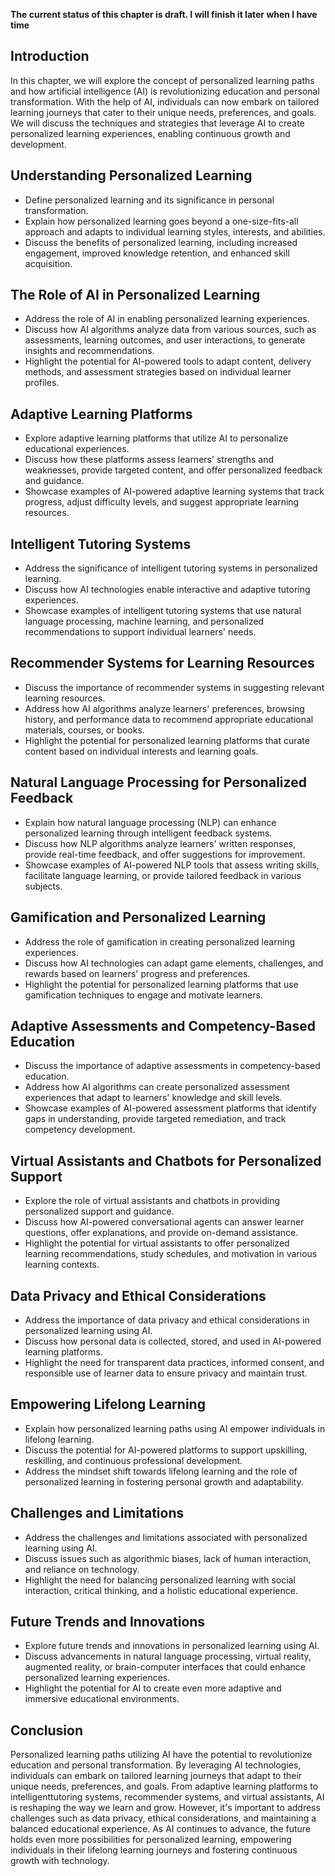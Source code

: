 **The current status of this chapter is draft. I will finish it later when I have time**

Introduction
------------

In this chapter, we will explore the concept of personalized learning paths and how artificial intelligence (AI) is revolutionizing education and personal transformation. With the help of AI, individuals can now embark on tailored learning journeys that cater to their unique needs, preferences, and goals. We will discuss the techniques and strategies that leverage AI to create personalized learning experiences, enabling continuous growth and development.

Understanding Personalized Learning
-----------------------------------

* Define personalized learning and its significance in personal transformation.
* Explain how personalized learning goes beyond a one-size-fits-all approach and adapts to individual learning styles, interests, and abilities.
* Discuss the benefits of personalized learning, including increased engagement, improved knowledge retention, and enhanced skill acquisition.

The Role of AI in Personalized Learning
---------------------------------------

* Address the role of AI in enabling personalized learning experiences.
* Discuss how AI algorithms analyze data from various sources, such as assessments, learning outcomes, and user interactions, to generate insights and recommendations.
* Highlight the potential for AI-powered tools to adapt content, delivery methods, and assessment strategies based on individual learner profiles.

Adaptive Learning Platforms
---------------------------

* Explore adaptive learning platforms that utilize AI to personalize educational experiences.
* Discuss how these platforms assess learners' strengths and weaknesses, provide targeted content, and offer personalized feedback and guidance.
* Showcase examples of AI-powered adaptive learning systems that track progress, adjust difficulty levels, and suggest appropriate learning resources.

Intelligent Tutoring Systems
----------------------------

* Address the significance of intelligent tutoring systems in personalized learning.
* Discuss how AI technologies enable interactive and adaptive tutoring experiences.
* Showcase examples of intelligent tutoring systems that use natural language processing, machine learning, and personalized recommendations to support individual learners' needs.

Recommender Systems for Learning Resources
------------------------------------------

* Discuss the importance of recommender systems in suggesting relevant learning resources.
* Address how AI algorithms analyze learners' preferences, browsing history, and performance data to recommend appropriate educational materials, courses, or books.
* Highlight the potential for personalized learning platforms that curate content based on individual interests and learning goals.

Natural Language Processing for Personalized Feedback
-----------------------------------------------------

* Explain how natural language processing (NLP) can enhance personalized learning through intelligent feedback systems.
* Discuss how NLP algorithms analyze learners' written responses, provide real-time feedback, and offer suggestions for improvement.
* Showcase examples of AI-powered NLP tools that assess writing skills, facilitate language learning, or provide tailored feedback in various subjects.

Gamification and Personalized Learning
--------------------------------------

* Address the role of gamification in creating personalized learning experiences.
* Discuss how AI technologies can adapt game elements, challenges, and rewards based on learners' progress and preferences.
* Highlight the potential for personalized learning platforms that use gamification techniques to engage and motivate learners.

Adaptive Assessments and Competency-Based Education
---------------------------------------------------

* Discuss the importance of adaptive assessments in competency-based education.
* Address how AI algorithms can create personalized assessment experiences that adapt to learners' knowledge and skill levels.
* Showcase examples of AI-powered assessment platforms that identify gaps in understanding, provide targeted remediation, and track competency development.

Virtual Assistants and Chatbots for Personalized Support
--------------------------------------------------------

* Explore the role of virtual assistants and chatbots in providing personalized support and guidance.
* Discuss how AI-powered conversational agents can answer learner questions, offer explanations, and provide on-demand assistance.
* Highlight the potential for virtual assistants to offer personalized learning recommendations, study schedules, and motivation in various learning contexts.

Data Privacy and Ethical Considerations
---------------------------------------

* Address the importance of data privacy and ethical considerations in personalized learning using AI.
* Discuss how personal data is collected, stored, and used in AI-powered learning platforms.
* Highlight the need for transparent data practices, informed consent, and responsible use of learner data to ensure privacy and maintain trust.

Empowering Lifelong Learning
----------------------------

* Explain how personalized learning paths using AI empower individuals in lifelong learning.
* Discuss the potential for AI-powered platforms to support upskilling, reskilling, and continuous professional development.
* Address the mindset shift towards lifelong learning and the role of personalized learning in fostering personal growth and adaptability.

Challenges and Limitations
--------------------------

* Address the challenges and limitations associated with personalized learning using AI.
* Discuss issues such as algorithmic biases, lack of human interaction, and reliance on technology.
* Highlight the need for balancing personalized learning with social interaction, critical thinking, and a holistic educational experience.

Future Trends and Innovations
-----------------------------

* Explore future trends and innovations in personalized learning using AI.
* Discuss advancements in natural language processing, virtual reality, augmented reality, or brain-computer interfaces that could enhance personalized learning experiences.
* Highlight the potential for AI to create even more adaptive and immersive educational environments.

Conclusion
----------

Personalized learning paths utilizing AI have the potential to revolutionize education and personal transformation. By leveraging AI technologies, individuals can embark on tailored learning journeys that adapt to their unique needs, preferences, and goals. From adaptive learning platforms to intelligenttutoring systems, recommender systems, and virtual assistants, AI is reshaping the way we learn and grow. However, it's important to address challenges such as data privacy, ethical considerations, and maintaining a balanced educational experience. As AI continues to advance, the future holds even more possibilities for personalized learning, empowering individuals in their lifelong learning journeys and fostering continuous growth with technology.

